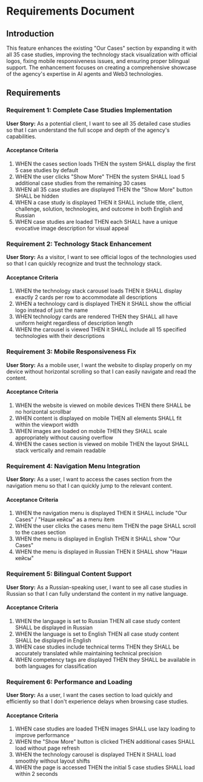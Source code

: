 # Requirements Document

## Introduction

This feature enhances the existing "Our Cases" section by expanding it with all 35 case studies, improving the technology stack visualization with official logos, fixing mobile responsiveness issues, and ensuring proper bilingual support. The enhancement focuses on creating a comprehensive showcase of the agency's expertise in AI agents and Web3 technologies.

## Requirements

### Requirement 1: Complete Case Studies Implementation

**User Story:** As a potential client, I want to see all 35 detailed case studies so that I can understand the full scope and depth of the agency's capabilities.

#### Acceptance Criteria

1. WHEN the cases section loads THEN the system SHALL display the first 5 case studies by default
2. WHEN the user clicks "Show More" THEN the system SHALL load 5 additional case studies from the remaining 30 cases
3. WHEN all 35 case studies are displayed THEN the "Show More" button SHALL be hidden
4. WHEN a case study is displayed THEN it SHALL include title, client, challenge, solution, technologies, and outcome in both English and Russian
5. WHEN case studies are loaded THEN each SHALL have a unique evocative image description for visual appeal

### Requirement 2: Technology Stack Enhancement

**User Story:** As a visitor, I want to see official logos of the technologies used so that I can quickly recognize and trust the technology stack.

#### Acceptance Criteria

1. WHEN the technology stack carousel loads THEN it SHALL display exactly 2 cards per row to accommodate all descriptions
2. WHEN a technology card is displayed THEN it SHALL show the official logo instead of just the name
3. WHEN technology cards are rendered THEN they SHALL all have uniform height regardless of description length
4. WHEN the carousel is viewed THEN it SHALL include all 15 specified technologies with their descriptions

### Requirement 3: Mobile Responsiveness Fix

**User Story:** As a mobile user, I want the website to display properly on my device without horizontal scrolling so that I can easily navigate and read the content.

#### Acceptance Criteria

1. WHEN the website is viewed on mobile devices THEN there SHALL be no horizontal scrollbar
2. WHEN content is displayed on mobile THEN all elements SHALL fit within the viewport width
3. WHEN images are loaded on mobile THEN they SHALL scale appropriately without causing overflow
4. WHEN the cases section is viewed on mobile THEN the layout SHALL stack vertically and remain readable

### Requirement 4: Navigation Menu Integration

**User Story:** As a user, I want to access the cases section from the navigation menu so that I can quickly jump to the relevant content.

#### Acceptance Criteria

1. WHEN the navigation menu is displayed THEN it SHALL include "Our Cases" / "Наши кейсы" as a menu item
2. WHEN the user clicks the cases menu item THEN the page SHALL scroll to the cases section
3. WHEN the menu is displayed in English THEN it SHALL show "Our Cases"
4. WHEN the menu is displayed in Russian THEN it SHALL show "Наши кейсы"

### Requirement 5: Bilingual Content Support

**User Story:** As a Russian-speaking user, I want to see all case studies in Russian so that I can fully understand the content in my native language.

#### Acceptance Criteria

1. WHEN the language is set to Russian THEN all case study content SHALL be displayed in Russian
2. WHEN the language is set to English THEN all case study content SHALL be displayed in English
3. WHEN case studies include technical terms THEN they SHALL be accurately translated while maintaining technical precision
4. WHEN competency tags are displayed THEN they SHALL be available in both languages for classification

### Requirement 6: Performance and Loading

**User Story:** As a user, I want the cases section to load quickly and efficiently so that I don't experience delays when browsing case studies.

#### Acceptance Criteria

1. WHEN case studies are loaded THEN images SHALL use lazy loading to improve performance
2. WHEN the "Show More" button is clicked THEN additional cases SHALL load without page refresh
3. WHEN the technology carousel is displayed THEN it SHALL load smoothly without layout shifts
4. WHEN the page is accessed THEN the initial 5 case studies SHALL load within 2 seconds